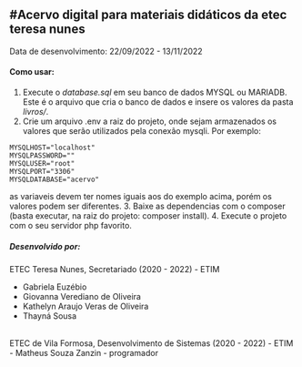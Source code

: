 #Acervo digital para materiais didáticos da etec teresa nunes<br>
---
Data de desenvolvimento: 22/09/2022 - 13/11/2022<br>

#### Como usar: <br>
1. Execute o *database.sql* em seu banco de dados MYSQL ou MARIADB. Este é o arquivo que cria o banco de dados e insere os valores da pasta *livros/*.
2. Crie um arquivo .env a raiz do projeto, onde sejam armazenados os valores que serão utilizados pela conexão mysqli. Por exemplo:<br>
```
MYSQLHOST="localhost"
MYSQLPASSWORD=""
MYSQLUSER="root"
MYSQLPORT="3306"
MYSQLDATABASE="acervo"
```
as variaveis devem ter nomes iguais aos do exemplo acima, porém os valores podem ser diferentes.
3. Baixe as dependencias com o composer (basta executar, na raiz do projeto: composer install).
4. Execute o projeto com o seu servidor php favorito.


##### Desenvolvido por: <br>
 ETEC Teresa Nunes, Secretariado (2020 - 2022) - ETIM<br>
- Gabriela Euzébio<br>
- Giovanna Verediano de Oliveira<br>
- Kathelyn Araujo Veras de Oliveira<br>
- Thayná Sousa<br>
<br>
 ETEC de Vila Formosa, Desenvolvimento de Sistemas (2020 - 2022) - ETIM<br>
- Matheus Souza Zanzin - programador<br>


